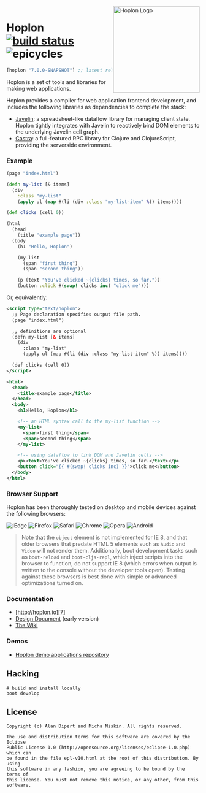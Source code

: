 <a href="http://hoplon.io/">
  <img src="http://hoplon.io/images/logos/hoplon-logo.png" alt="Hoplon Logo" title="Hoplon" align="right" width="225px" />
</a>

# Hoplon [![build status][14]][15] ![epicycles][11] #

[](dependency)
```clojure
[hoplon "7.0.0-SNAPSHOT"] ;; latest release
```
[](/dependency)

Hoplon is a set of tools and libraries for making web applications.

Hoplon provides a compiler for web application frontend development, and includes
the following libraries as dependencies to complete the stack:

* [Javelin][1]: a spreadsheet-like dataflow library for managing client
  state. Hoplon tightly integrates with Javelin to reactively bind DOM
  elements to the underlying Javelin cell graph.
* [Castra][2]: a full-featured RPC library for Clojure and
  ClojureScript, providing the serverside environment.

### Example

```clojure
(page "index.html")

(defn my-list [& items]
  (div
    :class "my-list"
    (apply ul (map #(li (div :class "my-list-item" %)) items))))

(def clicks (cell 0))

(html
  (head
    (title "example page"))
  (body
    (h1 "Hello, Hoplon")

    (my-list
      (span "first thing")
      (span "second thing"))

    (p (text "You've clicked ~{clicks} times, so far."))
    (button :click #(swap! clicks inc) "click me")))
```

Or, equivalently:

```xml
<script type="text/hoplon">
  ;; Page declaration specifies output file path.
  (page "index.html")

  ;; definitions are optional
  (defn my-list [& items]
    (div
      :class "my-list"
      (apply ul (map #(li (div :class "my-list-item" %)) items))))

  (def clicks (cell 0))
</script>

<html>
  <head>
    <title>example page</title>
  </head>
  <body>
    <h1>Hello, Hoplon</h1>

    <!-- an HTML syntax call to the my-list function -->
    <my-list>
      <span>first thing</span>
      <span>second thing</span>
    </my-list>

    <!-- using dataflow to link DOM and Javelin cells -->
    <p><text>You've clicked ~{clicks} times, so far.</text></p>
    <button click="{{ #(swap! clicks inc) }}">click me</button>
  </body>
</html>
```

### Browser Support

Hoplon has been thoroughly tested on desktop and mobile devices against the
following browsers:

![IEdge](https://img.shields.io/badge/IEdge-8%2B-blue.svg) ![Firefox](https://img.shields.io/badge/Firefox-14%2B-orange.svg) ![Safari](https://img.shields.io/badge/Safari-5%2B-blue.svg)
![Chrome](https://img.shields.io/badge/Chrome-26%2B-yellow.svg) ![Opera](https://img.shields.io/badge/Opera-11%2B-red.svg)
![Android](https://img.shields.io/badge/Android-4%2B-green.svg)

>Note that the `object` element is not implemented for IE 8, and that older
browsers that predate HTML 5 elements such as `Audio` and `Video` will not render
them.  Additionally, boot development tasks such as `boot-reload` and
`boot-cljs-repl`, which inject scripts into the browser to function, do not
support IE 8 (which errors when output is written to the console without the
developer tools open).  Testing against these browsers is best done with simple
or advanced optimizations turned on.

### Documentation

* [http://hoplon.io][7]
* [Design Document][6] (early version)
* [The Wiki](https://github.com/hoplon/hoplon/wiki)

### Demos

* [Hoplon demo applications repository][5]

## Hacking

```
# build and install locally
boot develop
```

## License

```
Copyright (c) Alan Dipert and Micha Niskin. All rights reserved.

The use and distribution terms for this software are covered by the Eclipse
Public License 1.0 (http://opensource.org/licenses/eclipse-1.0.php) which can
be found in the file epl-v10.html at the root of this distribution. By using
this software in any fashion, you are agreeing to be bound by the terms of
this license. You must not remove this notice, or any other, from this software.
```

[1]: https://github.com/hoplon/javelin
[2]: https://github.com/hoplon/castra
[3]: https://github.com/hoplon/cljson
[4]: https://clojars.org/hoplon/hoplon
[5]: https://github.com/hoplon/hoplon-demos
[6]: Design.md
[7]: http://hoplon.io/
[8]: https://clojars.org/hoplon/hoplon/latest-version.svg?bustcache=2
[9]: http://hoplon.github.io/hoplon/
[10]: http://en.wikipedia.org/wiki/Deferent_and_epicycle
[11]: http://img.shields.io/badge/epicycles-0-green.svg?cache=1
[12]: https://badge.waffle.io/hoplon/hoplon.png?label=ready&title=Ready
[13]: https://waffle.io/hoplon/hoplon
[14]: https://travis-ci.org/hoplon/hoplon.svg?branch=master
[15]: https://travis-ci.org/hoplon/hoplon
